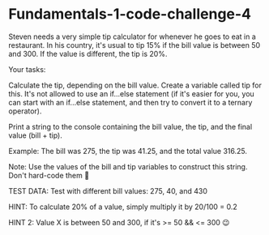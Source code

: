 # Fundamentals-1-code-challenge-4
Steven needs a very simple tip calculator for whenever he goes to eat in a restaurant. In his country, it's usual to tip 15% if the bill value is between 50 and 300. If the value is different, the tip is 20%.

Your tasks:

Calculate the tip, depending on the bill value. Create a variable called tip for this. It's not allowed to use an if...else statement (if it's easier for you, you can start with an if...else statement, and then try to convert it to a ternary operator).

Print a string to the console containing the bill value, the tip, and the final value (bill + tip).

Example: The bill was 275, the tip was 41.25, and the total value 316.25.

Note: Use the values of the bill and tip variables to construct this string. Don't hard-code them 🙂

TEST DATA: Test with different bill values: 275, 40, and 430

HINT: To calculate 20% of a value, simply multiply it by 20/100 = 0.2

HINT 2: Value X is between 50 and 300, if it's >= 50 && <= 300 😉

